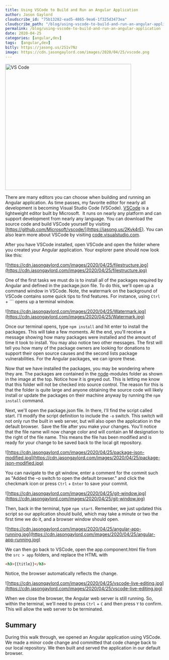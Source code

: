 ```yaml
---
title: Using VSCode to Build and Run an Angular Application
author: Jason Gaylord
cloudscribe_id: "75b13282-ead5-4865-9ea6-1f325d3473ea"
cloudscribe_path: "/blog/using-vscode-to-build-and-run-an-angular-application"
permalink: /blog/using-vscode-to-build-and-run-an-angular-application
date: 2020-04-25
categories: [angular,dev]
tags:  [angular,dev]
bitly: https://jasong.us/2S1v7Nz
image: https://cdn.jasongaylord.com/images/2020/04/25/vscode.png
---
```


<img src="https://cdn.jasongaylord.com/images/2020/04/25/vscode.png" alt="VS Code" style="width: 400px;" />

There are many editors you can choose when building and running an Angular application. As time passes, my favorite editor for nearly all development is becoming Visual Studio Code (VSCode). [VSCode](https://jasong.us/code) is a lightweight editor built by Microsoft.  It runs on nearly any platform and can support development from nearly any language. You can download the source code and build VSCode yourself by visiting [https://github.com/Microsoft/vscode/](https://jasong.us/2Kvk4rE). You can also learn more about VSCode by visiting [code.visualstudio.com](https://jasong.us/code).

After you have VSCode installed, open VSCode and open the folder where you created your Angular application. Your explorer pane should now look like this:

![https://cdn.jasongaylord.com/images/2020/04/25/filestructure.jpg](https://cdn.jasongaylord.com/images/2020/04/25/filestructure.jpg)

One of the first tasks we must do is to install all of the packages required by Angular and defined in the package.json file. To do this, we'll open up a command window in VSCode. Note, the watermark on the background of VSCode contains some quick tips to find features. For instance, using `Ctrl` + ``` opens up a terminal window.

![https://cdn.jasongaylord.com/images/2020/04/25/Watermark.jpg](https://cdn.jasongaylord.com/images/2020/04/25/Watermark.jpg)

Once our terminal opens, type `npm install` and hit enter to install the packages. This will take a few moments. At the end, you'll receive a message showing how many packages were installed and the amount of time it took to install. You may also notice two other messages. The first will tell you how many of the package owners are looking for donations to support their open source causes and the second lists package vulnerabilities. For the Angular packages, we can ignore these. 

Now that we have installed the packages, you may be wondering where they are. The packages are contained in the [node](https://jasong.us/2xroU6F)-modules folder as shown in the image at the top. Notice how it is greyed out. This is letting me know that this folder will not be checked into source control. The reason for this is that the folder is quite large and anyone obtaining the source code will likely install or update the packages on their machine anyway by running the `npm install` command.

Next, we'll open the package.json file. In there, I'll find the script called start. I'll modify the script definition to include the `-o` switch. This switch will not only run the built in web server, but will also open the application in the default browser.  Save the file after you make your changes. You'll notice that the file name will now change color and will contain an M designation to the right of the file name. This means the file has been modified and is ready for your change to be saved back to the local git repository. 

![https://cdn.jasongaylord.com/images/2020/04/25/package-json-modified.jpg](https://cdn.jasongaylord.com/images/2020/04/25/package-json-modified.jpg)

You can navigate to the git window, enter a comment for the commit such as "Added the –o switch to open the default browser." and click the checkmark icon or press `Ctrl` + `Enter` to save your commit.

![https://cdn.jasongaylord.com/images/2020/04/25/git-window.jpg](https://cdn.jasongaylord.com/images/2020/04/25/git-window.jpg)

Then, back in the terminal, type `npm start`. Remember, we just updated this script so our application should build, which may take a minute or two the first time we do it, and a browser window should open. 

![https://cdn.jasongaylord.com/images/2020/04/25/angular-app-running.jpg](https://cdn.jasongaylord.com/images/2020/04/25/angular-app-running.jpg)

We can then go back to VSCode, open the app.component.html file from the `src > app` folders, and replace the HTML with 

```html
<h3>{{title}}</h3>
```

Notice, the browser automatically reflects the change.

![https://cdn.jasongaylord.com/images/2020/04/25/vscode-live-editing.jpg](https://cdn.jasongaylord.com/images/2020/04/25/vscode-live-editing.jpg)

When we close the browser, the Angular web server is still running. So, within the terminal, we'll need to press `Ctrl` + `C` and then press `Y` to confirm. This will allow the web server to be terminated.

## Summary
During this walk through, we opened an Angular application using VSCode. We made a minor code change and committed that code change back to our local repository. We then built and served the application in our default browser.